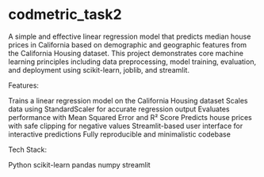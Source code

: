 # codmetric_task2
A simple and effective linear regression model that predicts median house prices in California based on demographic and geographic features from the California Housing dataset.
This project demonstrates core machine learning principles including data preprocessing, model training, evaluation, and deployment using scikit-learn, joblib, and streamlit.

Features:

Trains a linear regression model on the California Housing dataset
Scales data using StandardScaler for accurate regression output
Evaluates performance with Mean Squared Error and R² Score
Predicts house prices with safe clipping for negative values
Streamlit-based user interface for interactive predictions
Fully reproducible and minimalistic codebase

Tech Stack:

Python 
scikit-learn
pandas
numpy
streamlit
